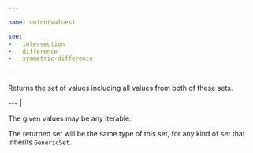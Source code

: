 ```yaml
---

name: union(values)

see:
-   intersection
-   difference
-   symmetric-difference

---
```


Returns the set of values including all values from both of these sets.

--- |

The given values may be any iterable.

The returned set will be the same type of this set, for any kind of set that
inherits `GenericSet`.

